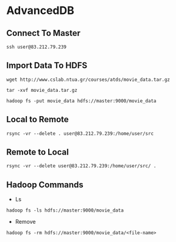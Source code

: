 # AdvancedDB

## Connect To Master
```
ssh user@83.212.79.239
```

## Import Data To HDFS
```
wget http://www.cslab.ntua.gr/courses/atds/movie_data.tar.gz

tar -xvf movie_data.tar.gz

hadoop fs -put movie_data hdfs://master:9000/movie_data

```

## Local to Remote
```
rsync -vr --delete . user@83.212.79.239:/home/user/src
```

## Remote to Local 
```
rsync -vr --delete user@83.212.79.239:/home/user/src/ .
```

## Hadoop Commands

- Ls
```
hadoop fs -ls hdfs://master:9000/movie_data
```

- Remove

```
hadoop fs -rm hdfs://master:9000/movie_data/<file-name>
```
